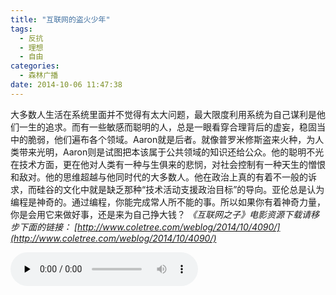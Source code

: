 ```yaml
---
title: "互联网的盗火少年"
tags:
  - 反抗
  - 理想
  - 自由
categories:
  - 森林广播
date: 2014-10-06 11:47:38
---
```


大多数人生活在系统里面并不觉得有太大问题，最大限度利用系统为自己谋利是他们一生的追求。而有一些敏感而聪明的人，总是一眼看穿合理背后的虚妄，稳固当中的脆弱，他们遍布各个领域。Aaron就是后者。就像普罗米修斯盗来火种，为人类带来光明，Aaron则是试图把本该属于公共领域的知识还给公众。他的聪明不光在技术方面，更在他对人类有一种与生俱来的悲悯，对社会控制有一种天生的憎恨和敌对。他的思维超越与他同时代的大多数人。他在政治上真的有着不一般的诉求，而硅谷的文化中就是缺乏那种“技术活动支援政治目标”的导向。亚伦总是认为编程是神奇的。通过编程，你能完成常人所不能的事。所以如果你有着神奇力量，你是会用它来做好事，还是来为自己挣大钱？ _《互联网之子》电影资源下载请移步下面的链接： [http://www.coletree.com/weblog/2014/10/4090/](http://www.coletree.com/weblog/2014/10/4090/)_   

<audio id="audio" controls="" preload="none">
  <source id="mp3" src="http://www.coletree.com/radio/coletree_radio_087.mp3">
</audio>
